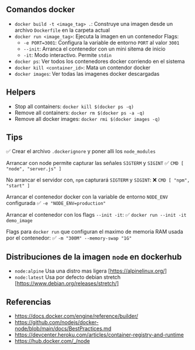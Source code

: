 ## Comandos docker

- `docker build -t <image_tag> .`: Construye una imagen desde un archivo `Dockerfile` en la carpeta actual
- `docker run <image_tag>`: Ejecuta la imagen en un contenedor
  Flags:
  - `-e PORT=3001`: Configura la variable de entorno `PORT` al valor `3001`
  - `--init`: Arranca el contenedor con un mini sitema de inicio
  - `-it`: Modo interactivo. Permite `stdin`
- `docker ps`: Ver todos los contenedores docker corriendo en el sistema
- `docker kill <container_id>`: Mata un contendor docker
- `docker images`: Ver todas las imagenes docker descargadas

## Helpers

- Stop all containers: `docker kill $(docker ps -q)`
- Remove all containers: `docker rm $(docker ps -a -q)`
- Remove all docker images: `docker rmi $(docker images -q)`

## Tips

✅ Crear el archivo `.dockerignore` y poner alli los `node_modules`

Arrancar con node permite capturar las señales `SIGTERM` y `SIGINT`
✅ `CMD [ "node", "server.js" ]`

No arrancar el servidor con, `npm` capturará `SIGTERM` y `SIGINT`:
❌ `CMD [ "npm", "start" ]`

Arrancar el contenedor docker con la variable de entorno `NODE_ENV` configurada
✅ `-e "NODE_ENV=production"`

Arrancar el contenedor con los flags `--init -it`:
✅ `docker run --init -it demo_image`

Flags para `docker run` que configuran el maximo de memoria RAM usada por el contenedor:
✅ `-m "300M" --memory-swap "1G"`

## Distribuciones de la imagen `node` en dockerhub

- `node:alpine` Usa una distro mas ligera [https://alpinelinux.org/]
- `node:latest` Usa por defecto debian stretch [https://www.debian.org/releases/stretch/]

## Referencias

- https://docs.docker.com/engine/reference/builder/
- https://github.com/nodejs/docker-node/blob/main/docs/BestPractices.md
- https://devcenter.heroku.com/articles/container-registry-and-runtime
- https://hub.docker.com/_/node
